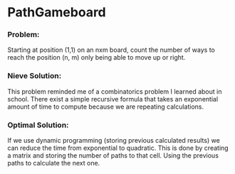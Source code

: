 # PathGameboard

### Problem: 
Starting at position (1,1) on an nxm board, count the number of ways to reach the position (n, m) only being able to move up or right.

### Nieve Solution:

This problem reminded me of a combinatorics problem I learned about in school. There exist a simple recursive formula that takes an exponential amount of time to compute because we are repeating calculations. 

### Optimal Solution:

If we use dynamic programming (storing previous calculated results) we can reduce the time from exponential to quadratic. This is done by creating a matrix and storing the number of paths to that cell. Using the previous paths to calculate the next one.
